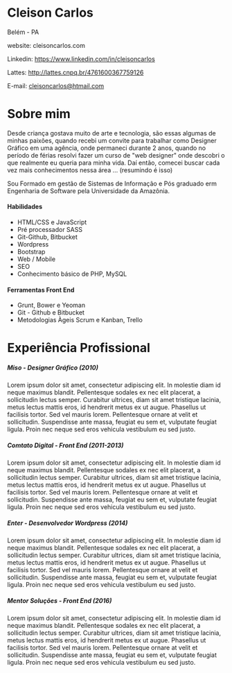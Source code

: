 # Cleison Carlos 
Belém - PA

website: cleisoncarlos.com

Linkedin: https://www.linkedin.com/in/cleisoncarlos

Lattes: http://lattes.cnpq.br/4761600367759126

E-mail: cleisoncarlos@htmail.com


# Sobre mim

Desde criança gostava muito de arte e tecnologia, são essas algumas de minhas paixões, quando recebi um convite para trabalhar como Designer Gráfico em uma agência, onde permaneci durante 2 anos, quando no período de férias resolvi fazer um curso de "web designer" onde descobri o que realmente eu queria para minha vida. Daí então, comecei buscar cada vez mais conhecimentos nessa área ... (resumindo é isso)

Sou Formado em gestão de Sistemas de Informação e Pós graduado erm Engenharia de Software pela Universidade da Amazônia.

#### Habilidades

* HTML/CSS e JavaScript
* Pré processador SASS
* Git-Github, Bitbucket
* Wordpress
* Bootstrap
* Web / Mobile
* SEO
* Conhecimento básico de PHP, MySQL


#### Ferramentas Front End

* Grunt, Bower e  Yeoman
* Git - Github e Bitbucket
* Metodologias Àgeis Scrum e Kanban, Trello


# Experiência Profissional

##### Miso - Designer Gráfico (2010) 
 
 Lorem ipsum dolor sit amet, consectetur adipiscing elit. In molestie diam id neque maximus blandit. Pellentesque sodales ex nec elit placerat, a sollicitudin lectus semper. Curabitur ultrices, diam sit amet tristique lacinia, metus lectus mattis eros, id hendrerit metus ex ut augue. Phasellus ut facilisis tortor. Sed vel mauris lorem. Pellentesque ornare at velit et sollicitudin. Suspendisse ante massa, feugiat eu sem et, vulputate feugiat ligula. Proin nec neque sed eros vehicula vestibulum eu sed justo. 



##### Comtato Digital - Front End (2011-2013)

Lorem ipsum dolor sit amet, consectetur adipiscing elit. In molestie diam id neque maximus blandit. Pellentesque sodales ex nec elit placerat, a sollicitudin lectus semper. Curabitur ultrices, diam sit amet tristique lacinia, metus lectus mattis eros, id hendrerit metus ex ut augue. Phasellus ut facilisis tortor. Sed vel mauris lorem. Pellentesque ornare at velit et sollicitudin. Suspendisse ante massa, feugiat eu sem et, vulputate feugiat ligula. Proin nec neque sed eros vehicula vestibulum eu sed justo. 


##### Enter - Desenvolvedor Wordpress (2014)

Lorem ipsum dolor sit amet, consectetur adipiscing elit. In molestie diam id neque maximus blandit. Pellentesque sodales ex nec elit placerat, a sollicitudin lectus semper. Curabitur ultrices, diam sit amet tristique lacinia, metus lectus mattis eros, id hendrerit metus ex ut augue. Phasellus ut facilisis tortor. Sed vel mauris lorem. Pellentesque ornare at velit et sollicitudin. Suspendisse ante massa, feugiat eu sem et, vulputate feugiat ligula. Proin nec neque sed eros vehicula vestibulum eu sed justo. 

##### Mentor Soluções - Front End (2016)

Lorem ipsum dolor sit amet, consectetur adipiscing elit. In molestie diam id neque maximus blandit. Pellentesque sodales ex nec elit placerat, a sollicitudin lectus semper. Curabitur ultrices, diam sit amet tristique lacinia, metus lectus mattis eros, id hendrerit metus ex ut augue. Phasellus ut facilisis tortor. Sed vel mauris lorem. Pellentesque ornare at velit et sollicitudin. Suspendisse ante massa, feugiat eu sem et, vulputate feugiat ligula. Proin nec neque sed eros vehicula vestibulum eu sed justo. 

